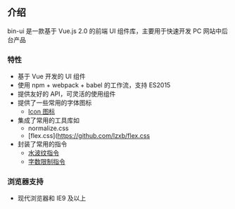 ## 介绍

bin-ui 是一款基于 Vue.js 2.0 的前端 UI 组件库，主要用于快速开发 PC 网站中后台产品

### 特性
- 基于 Vue 开发的 UI 组件
- 使用 npm + webpack + babel 的工作流，支持 ES2015
- 提供友好的 API，可灵活的使用组件
- 提供了一些常用的字体图标
    - [Icon 图标](/#/icon)
- 集成了常用的工具库如
    - normalize.css
    - [flex.css](https://github.com/lzxb/flex.css
- 封装了常用的指令
    - [水波纹指令](/#/directive)
    - [字数限制指令](/#/directive)

### 浏览器支持
- 现代浏览器和 IE9 及以上

